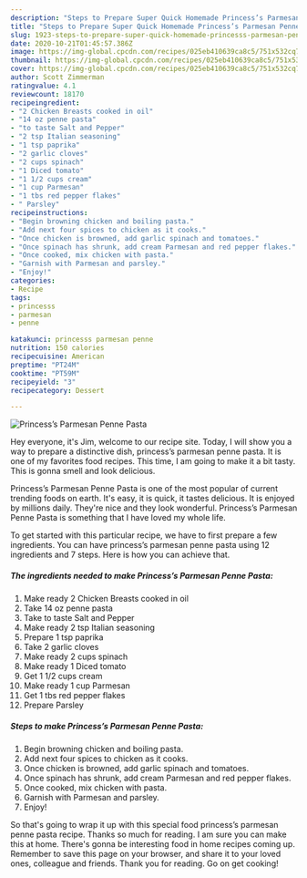 ```yaml
---
description: "Steps to Prepare Super Quick Homemade Princess’s Parmesan Penne Pasta"
title: "Steps to Prepare Super Quick Homemade Princess’s Parmesan Penne Pasta"
slug: 1923-steps-to-prepare-super-quick-homemade-princesss-parmesan-penne-pasta
date: 2020-10-21T01:45:57.386Z
image: https://img-global.cpcdn.com/recipes/025eb410639ca8c5/751x532cq70/princesss-parmesan-penne-pasta-recipe-main-photo.jpg
thumbnail: https://img-global.cpcdn.com/recipes/025eb410639ca8c5/751x532cq70/princesss-parmesan-penne-pasta-recipe-main-photo.jpg
cover: https://img-global.cpcdn.com/recipes/025eb410639ca8c5/751x532cq70/princesss-parmesan-penne-pasta-recipe-main-photo.jpg
author: Scott Zimmerman
ratingvalue: 4.1
reviewcount: 18170
recipeingredient:
- "2 Chicken Breasts cooked in oil"
- "14 oz penne pasta"
- "to taste Salt and Pepper"
- "2 tsp Italian seasoning"
- "1 tsp paprika"
- "2 garlic cloves"
- "2 cups spinach"
- "1 Diced tomato"
- "1 1/2 cups cream"
- "1 cup Parmesan"
- "1 tbs red pepper flakes"
- " Parsley"
recipeinstructions:
- "Begin browning chicken and boiling pasta."
- "Add next four spices to chicken as it cooks."
- "Once chicken is browned, add garlic spinach and tomatoes."
- "Once spinach has shrunk, add cream Parmesan and red pepper flakes."
- "Once cooked, mix chicken with pasta."
- "Garnish with Parmesan and parsley."
- "Enjoy!"
categories:
- Recipe
tags:
- princesss
- parmesan
- penne

katakunci: princesss parmesan penne 
nutrition: 150 calories
recipecuisine: American
preptime: "PT24M"
cooktime: "PT59M"
recipeyield: "3"
recipecategory: Dessert

---
```



![Princess’s Parmesan Penne Pasta](https://img-global.cpcdn.com/recipes/025eb410639ca8c5/751x532cq70/princesss-parmesan-penne-pasta-recipe-main-photo.jpg)

Hey everyone, it's Jim, welcome to our recipe site. Today, I will show you a way to prepare a distinctive dish, princess’s parmesan penne pasta. It is one of my favorites food recipes. This time, I am going to make it a bit tasty. This is gonna smell and look delicious.

Princess’s Parmesan Penne Pasta is one of the most popular of current trending foods on earth. It's easy, it is quick, it tastes delicious. It is enjoyed by millions daily. They're nice and they look wonderful. Princess’s Parmesan Penne Pasta is something that I have loved my whole life.




To get started with this particular recipe, we have to first prepare a few ingredients. You can have princess’s parmesan penne pasta using 12 ingredients and 7 steps. Here is how you can achieve that.

<!--inarticleads1-->

##### The ingredients needed to make Princess’s Parmesan Penne Pasta:

1. Make ready 2 Chicken Breasts cooked in oil
1. Take 14 oz penne pasta
1. Take to taste Salt and Pepper
1. Make ready 2 tsp Italian seasoning
1. Prepare 1 tsp paprika
1. Take 2 garlic cloves
1. Make ready 2 cups spinach
1. Make ready 1 Diced tomato
1. Get 1 1/2 cups cream
1. Make ready 1 cup Parmesan
1. Get 1 tbs red pepper flakes
1. Prepare  Parsley




<!--inarticleads2-->

##### Steps to make Princess’s Parmesan Penne Pasta:

1. Begin browning chicken and boiling pasta.
1. Add next four spices to chicken as it cooks.
1. Once chicken is browned, add garlic spinach and tomatoes.
1. Once spinach has shrunk, add cream Parmesan and red pepper flakes.
1. Once cooked, mix chicken with pasta.
1. Garnish with Parmesan and parsley.
1. Enjoy!




So that's going to wrap it up with this special food princess’s parmesan penne pasta recipe. Thanks so much for reading. I am sure you can make this at home. There's gonna be interesting food in home recipes coming up. Remember to save this page on your browser, and share it to your loved ones, colleague and friends. Thank you for reading. Go on get cooking!
